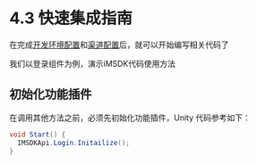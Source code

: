 # 4.3 快速集成指南

在完成[开发环境配置](setupenv.md)和[渠道配置](Channel/README.md)后，就可以开始编写相关代码了

我们以登录组件为例，演示iMSDK代码使用方法
## 初始化功能插件

在调用其他方法之前，必须先初始化功能插件，Unity 代码参考如下：

```cs
void Start() {
  IMSDKApi.Login.Initailize();
}
```